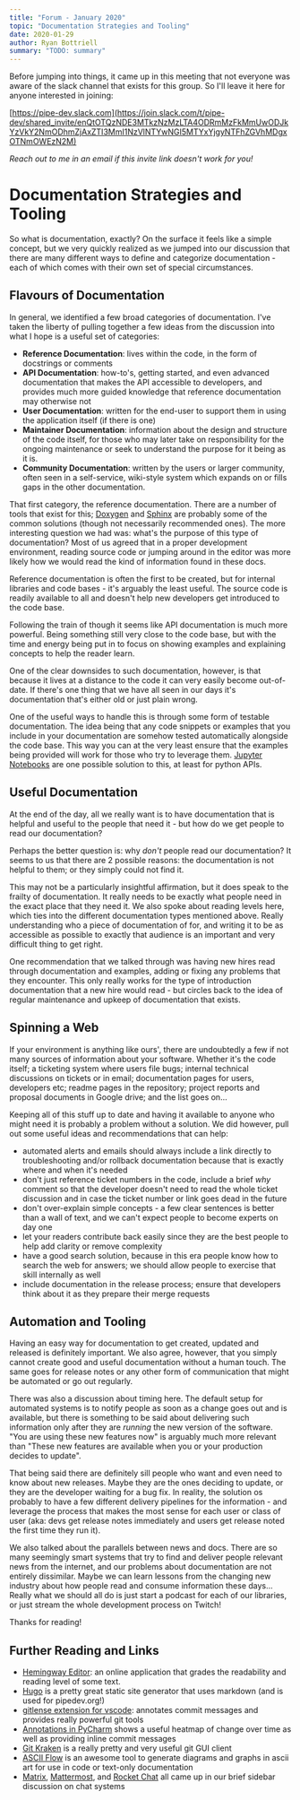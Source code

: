 ```yaml
---
title: "Forum - January 2020"
topic: "Documentation Strategies and Tooling"
date: 2020-01-29
author: Ryan Bottriell
summary: "TODO: summary"
---
```


Before jumping into things, it came up in this meeting that not everyone was aware of the slack channel that exists for this group. So I'll leave it here for anyone interested in joining:

[https://pipe-dev.slack.com](https://join.slack.com/t/pipe-dev/shared_invite/enQtOTQzNDE3MTkzNzMzLTA4ODRmMzFkMmUwODJkYzVkY2NmODhmZjAxZTI3MmI1NzVlNTYwNGI5MTYxYjgyNTFhZGVhMDgxOTNmOWEzN2M)

_Reach out to me in an email if this invite link doesn't work for you!_

# Documentation Strategies and Tooling

So what is documentation, exactly? On the surface it feels like a simple concept, but we very quickly realized as we jumped into our discussion that there are many different ways to define and categorize documentation - each of which comes with their own set of special circumstances.

## Flavours of Documentation

In general, we identified a few broad categories of documentation. I've taken the liberty of pulling together a few ideas from the discussion into what I hope is a useful set of categories:

- **Reference Documentation**: lives within the code, in the form of docstrings or comments
- **API Documentation**: how-to's, getting started, and even advanced documentation that makes the API accessible to developers, and provides much more guided knowledge that reference documentation may otherwise not
- **User Documentation**: written for the end-user to support them in using the application itself (if there is one)
- **Maintainer Documentation**: information about the design and structure of the code itself, for those who may later take on responsibility for the ongoing maintenance or seek to understand the purpose for it being as it is.
- **Community Documentation**: written by the users or larger community, often seen in a self-service, wiki-style system which expands on or fills gaps in the other documentation.

That first category, the reference documentation. There are a number of tools that exist for this; [Doxygen](http://www.doxygen.nl/) and [Sphinx](https://www.sphinx-doc.org/) are probably some of the common solutions (though not necessarily recommended ones). The more interesting question we had was: what's the purpose of this type of documentation? Most of us agreed that in a proper development environment, reading source code or jumping around in the editor was more likely how we would read the kind of information found in these docs.

Reference documentation is often the first to be created, but for internal libraries and code bases - it's arguably the least useful. The source code is readily available to all and doesn't help new developers get introduced to the code base.

Following the train of though it seems like API documentation is much more powerful. Being something still very close to the code base, but with the time and energy being put in to focus on showing examples and explaining concepts to help the reader learn.

One of the clear downsides to such documentation, however, is that because it lives at a distance to the code it can very easily become out-of-date. If there's one thing that we have all seen in our days it's documentation that's either old or just plain wrong.

One of the useful ways to handle this is through some form of testable documentation. The idea being that any code snippets or examples that you include in your documentation are somehow tested automatically alongside the code base. This way you can at the very least ensure that the examples being provided will work for those who try to leverage them. [Jupyter Notebooks](https://jupyter.org/) are one possible solution to this, at least for python APIs.

## Useful Documentation

At the end of the day, all we really want is to have documentation that is helpful and useful to the people that need it - but how do we get people to read our documentation?

Perhaps the better question is: why _don't_ people read our documentation? It seems to us that there are 2 possible reasons: the documentation is not helpful to them; or they simply could not find it.

This may not be a particularly insightful affirmation, but it does speak to the frailty of documentation. It really needs to be exactly what people need in the exact place that they need it. We also spoke about reading levels here, which ties into the different documentation types mentioned above. Really understanding who a piece of documentation of for, and writing it to be as accessible as possible to exactly that audience is an important and very difficult thing to get right.

One recommendation that we talked through was having new hires read through documentation and examples, adding or fixing any problems that they encounter. This only really works for the type of introduction documentation that a new hire would read - but circles back to the idea of regular maintenance and upkeep of documentation that exists.

## Spinning a Web

If your environment is anything like ours', there are undoubtedly a few if not many sources of information about your software. Whether it's the code itself; a ticketing system where users file bugs; internal technical discussions on tickets or in email; documentation pages for users, developers etc; readme pages in the repository; project reports and proposal documents in Google drive; and the list goes on...

Keeping all of this stuff up to date and having it available to anyone who might need it is probably a problem without a solution. We did however, pull out some useful ideas and recommendations that can help:

- automated alerts and emails should always include a link directly to troubleshooting and/or rollback documentation because that is exactly where and when it's needed
- don't just reference ticket numbers in the code, include a brief _why_ comment so that the developer doesn't need to read the whole ticket discussion and in case the ticket number or link goes dead in the future
- don't over-explain simple concepts - a few clear sentences is better than a wall of text, and we can't expect people to become experts on day one
- let your readers contribute back easily since they are the best people to help add clarity or remove complexity
- have a good search solution, because in this era people know how to search the web for answers; we should allow people to exercise that skill internally as well
- include documentation in the release process; ensure that developers think about it as they prepare their merge requests

## Automation and Tooling

Having an easy way for documentation to get created, updated and released is definitely important. We also agree, however, that you simply cannot create good and useful documentation without a human touch. The same goes for release notes or any other form of communication that might be automated or go out regularly.

There was also a discussion about timing here. The default setup for automated systems is to notify people as soon as a change goes out and is available, but there is something to be said about delivering such information only after they are _running_ the new version of the software. "You are using these new features now" is arguably much more relevant than "These new features are available when you or your production decides to update".

That being said there are definitely sill people who want and even need to know about new releases. Maybe they are the ones deciding to update, or they are the developer waiting for a bug fix. In reality, the solution os probably to have a few different delivery pipelines for the information - and leverage the process that makes the most sense for each user or class of user (aka: devs get release notes immediately and users get release noted the first time they run it).

We also talked about the parallels between news and docs. There are so many seemingly smart systems that try to find and deliver people relevant news from the internet, and our problems about documentation are not entirely dissimilar. Maybe we can learn lessons from the changing new industry about how people read and consume information these days... Really what we should all do is just start a podcast for each of our libraries, or just stream the whole development process on Twitch!

Thanks for reading!

## Further Reading and Links

- [Hemingway Editor](http://www.hemingwayapp.com/): an online application that grades the readability and reading level of some text.
- [Hugo](https://gohugo.io) is a pretty great static site generator that uses markdown (and is used for pipedev.org!)
- [gitlense extension for vscode](https://marketplace.visualstudio.com/items?itemName=eamodio.gitlens): annotates commit messages and provides really powerful git tools
- [Annotations in PyCharm](https://www.jetbrains.com/help/pycharm/investigate-changes.html#annotate) shows a useful heatmap of change over time as well as providing inline commit messages
- [Git Kraken](https://www.gitkraken.com/) is a really pretty and very useful git GUI client
- [ASCII Flow](http://asciiflow.com/) is an awesome tool to generate diagrams and graphs in ascii art for use in code or text-only documentation
- [Matrix](https://matrix.org/), [Mattermost](https://mattermost.com), and [Rocket Chat](https://rocket.chat) all came up in our brief sidebar discussion on chat systems
